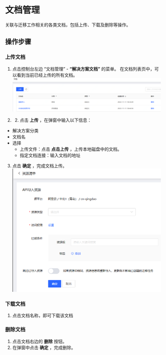 # 文档管理
关联与迁移工作相关的各类文档，包括上传、下载及删除等操作。

## 操作步骤
### 上传文档
1. 点击控制台左边 “文档管理” - **“解决方案文档”** 的菜单。 在文档列表页中，可以看到当前已经上传的所有文档。
  ![](../../../../image/AMC/doc-list.png) 

3. 2. 点击 **上传** ，在弹窗中输入以下信息：
  - 解决方案分类
  - 文档名
  - 选择 
    - 上传文件：点击 **点击上传** ，上传本地磁盘中的文档。
    - 指定文档连接：输入文档的地址
3. 点击 **确定** ，完成文档上传。
  ![](../../../../image/AMC/resources-import.png)

### 下载文档
1. 点击文档名称，即可下载该文档

### 删除文档
1. 点击文档右边的 **删除** 按钮。
2. 在弹窗中点击 **确定** ，完成删除。
  
  
  
